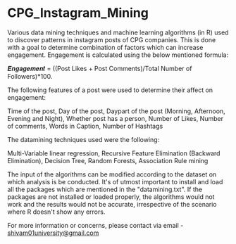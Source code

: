 # CPG_Instagram_Mining
Various data mining techniques and machine learning algorithms (in R) used to discover patterns in instagram posts of CPG companies. This is done with a goal to determine combination of factors which can increase engagement. Engagement is calculated using the below mentioned formula: 

𝑬𝒏𝒈𝒂𝒈𝒆𝒎𝒆𝒏𝒕 = ((Post Likes + Post Comments)/Total Number of Followers)*100.

The following features of a post were used to determine their affect on engagement:

Time of the post,
Day of the post,
Daypart of the post (Morning, Afternoon, Evening and Night),
Whether post has a person,
Number of Likes,
Number of comments,
Words in Caption,
Number of Hashtags

The datamining techniques used were the following:

Multi-Variable linear regression,
Recursive Feature Elimination (Backward Elimination),
Decision Tree,
Random Forests,
Association Rule mining

The input of the algorithms can be modified according to the dataset on which analysis is be conducted. It's of utmost important to install and load all the packages which are mentioned in the "datamining.txt". If the packages are not installed or loaded properly, the algorithms would not work and the results would not be accurate, irrespective of the scenario where R doesn't show any errors.

For more information or concerns, please contact via email - shivam01university@gmail.com 
